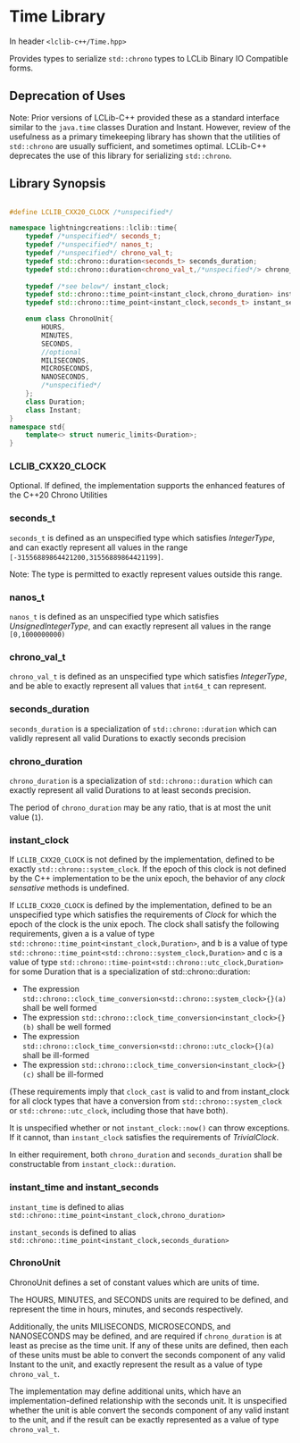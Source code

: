 # Time Library

In header `<lclib-c++/Time.hpp>`

Provides types to serialize `std::chrono` types to LCLib Binary IO Compatible forms. 

## Deprecation of Uses

Note: Prior versions of LCLib-C++ provided these as a standard interface similar to the `java.time` classes Duration and Instant. 
However, review of the usefulness as a primary timekeeping library has shown that the utilities of `std::chrono` are usually sufficient, and sometimes optimal.
 LCLib-C++ deprecates the use of this library for serializing `std::chrono`. 


## Library Synopsis

```cpp

#define LCLIB_CXX20_CLOCK /*unspecified*/

namespace lightningcreations::lclib::time{
    typedef /*unspecified*/ seconds_t;
    typedef /*unspecified*/ nanos_t;
    typedef /*unspecified*/ chrono_val_t;
    typedef std::chrono::duration<seconds_t> seconds_duration;
    typedef std::chrono::duration<chrono_val_t,/*unspecified*/> chrono_duration;
    
    typedef /*see below*/ instant_clock;     
    typedef std::chrono::time_point<instant_clock,chrono_duration> instant_time;
    typedef std::chrono::time_point<instant_clock,seconds_t> instant_seconds;    

    enum class ChronoUnit{
        HOURS,
        MINUTES,
        SECONDS,
        //optional
        MILISECONDS,
        MICROSECONDS,
        NANOSECONDS,
        /*unspecified*/
    };
    class Duration;
    class Instant;
}
namespace std{
    template<> struct numeric_limits<Duration>;
}
```

### LCLIB_CXX20_CLOCK

Optional.
If defined, the implementation supports the enhanced features of the C++20 Chrono Utilities

### seconds_t

`seconds_t` is defined as an unspecified type which satisfies *IntegerType*,
 and can exactly represent all values in the range `[-31556889864421200,31556889864421199]`.
 
 Note: The type is permitted to exactly represent values outside this range.
 
### nanos_t

`nanos_t` is defined as an unspecified type which satisfies *UnsignedIntegerType*,
 and can exactly represent all values in the range `[0,1000000000)`

### chrono_val_t

`chrono_val_t` is defined as an unspecified type which satisfies *IntegerType*,
 and be able to exactly represent all values that `int64_t` can represent. 
 
### seconds_duration

`seconds_duration` is a specialization of `std::chrono::duration` which can validly represent all valid Durations to exactly seconds precision

### chrono_duration

`chrono_duration` is a specialization of `std::chrono::duration` which can exactly represent all valid Durations to 
 at least seconds precision. 

The period of `chrono_duration` may be any ratio, that is at most the unit value (`1`).

### instant_clock

If `LCLIB_CXX20_CLOCK` is not defined by the implementation,
 defined to be exactly `std::chrono::system_clock`. 
 If the epoch of this clock is not defined by the C++ implementation to be the unix epoch,
 the behavior of any *clock sensative* methods is undefined.
 
If `LCLIB_CXX20_CLOCK` is defined by the implementation,
 defined to be an unspecified type which satisfies the requirements of *Clock*
 for which the epoch of the clock is the unix epoch.
The clock shall satisfy the following requirements, given a is a value of type `std::chrono::time_point<instant_clock,Duration>`,
 and b is a value of type `std::chrono::time_point<std::chrono::system_clock,Duration>`
 and c is a value of type `std::chrono::time-point<std::chrono::utc_clock,Duration>` 
 for some Duration that is a specialization of std::chrono::duration:
* The expression `std::chrono::clock_time_conversion<std::chrono::system_clock>{}(a)` shall be well formed
* The expression `std::chrono::clock_time_conversion<instant_clock>{}(b)` shall be well formed
* The expression `std::chrono::clock_time_conversion<std::chrono::utc_clock>{}(a)` shall be ill-formed
* The expression `std::chrono::clock_time_conversion<instant_clock>{}(c)` shall be ill-formed

(These requirements imply that `clock_cast` is valid to and from instant_clock for all clock types that have a conversion from `std::chrono::system_clock`
 or `std::chrono::utc_clock`, including those that have both).

It is unspecified whether or not `instant_clock::now()` can throw exceptions.
 If it cannot, than `instant_clock` satisfies the requirements of *TrivialClock*.


In either requirement,
 both `chrono_duration` and `seconds_duration` shall be constructable from `instant_clock::duration`. 



### instant_time and instant_seconds

`instant_time` is defined to alias `std::chrono::time_point<instant_clock,chrono_duration>`

`instant_seconds` is defined to alias `std::chrono::time_point<instant_clock,seconds_duration>`
 
 
### ChronoUnit

ChronoUnit defines a set of constant values which are units of time. 

The HOURS, MINUTES, and SECONDS units are required to be defined,
 and represent the time in hours, minutes, and seconds respectively.
 
Additionally, the units MILISECONDS, MICROSECONDS, and NANOSECONDS may be defined,
 and are required if `chrono_duration` is at least as precise as the time unit. 
If any of these units are defined, then each of these units must be able to convert
 the seconds component of any valid Instant to the unit, and exactly represent the result 
 as a value of type `chrono_val_t`.

The implementation may define additional units, 
 which have an implementation-defined relationship with the seconds unit.
 It is unspecified whether the unit is able convert the seconds component of any valid instant
 to the unit, and if the result can be exactly represented as a value of type `chrono_val_t`. 
 
